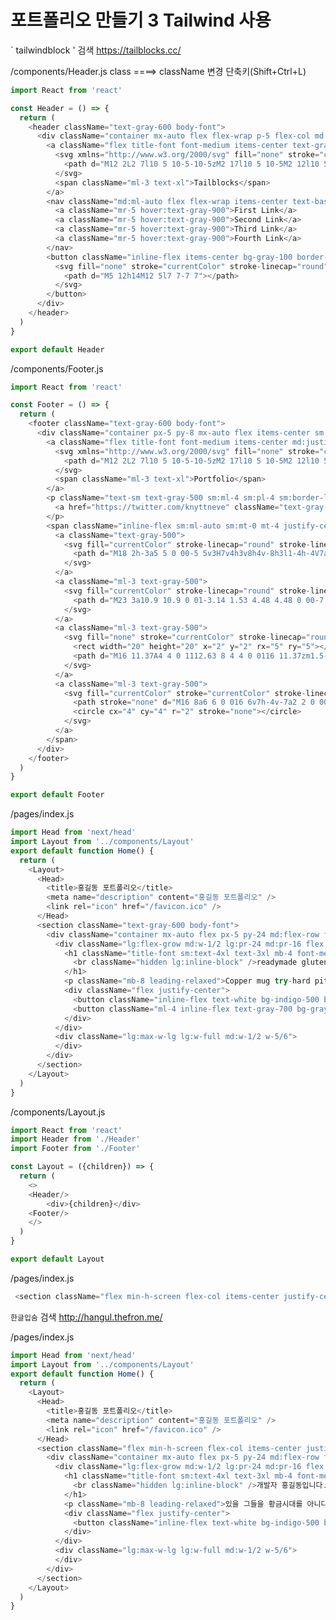 # 포트폴리오 만들기 3 Tailwind 사용
` tailwindblock ' 검색
https://tailblocks.cc/

/components/Header.js
class ====> className 변경
단축키(Shift+Ctrl+L)

```js
import React from 'react'

const Header = () => {
  return (
    <header className="text-gray-600 body-font">
      <div className="container mx-auto flex flex-wrap p-5 flex-col md:flex-row items-center">
        <a className="flex title-font font-medium items-center text-gray-900 mb-4 md:mb-0">
          <svg xmlns="http://www.w3.org/2000/svg" fill="none" stroke="currentColor" stroke-linecap="round" stroke-linejoin="round" stroke-width="2" className="w-10 h-10 text-white p-2 bg-indigo-500 rounded-full" viewBox="0 0 24 24">
            <path d="M12 2L2 7l10 5 10-5-10-5zM2 17l10 5 10-5M2 12l10 5 10-5"></path>
          </svg>
          <span className="ml-3 text-xl">Tailblocks</span>
        </a>
        <nav className="md:ml-auto flex flex-wrap items-center text-base justify-center">
          <a className="mr-5 hover:text-gray-900">First Link</a>
          <a className="mr-5 hover:text-gray-900">Second Link</a>
          <a className="mr-5 hover:text-gray-900">Third Link</a>
          <a className="mr-5 hover:text-gray-900">Fourth Link</a>
        </nav>
        <button className="inline-flex items-center bg-gray-100 border-0 py-1 px-3 focus:outline-none hover:bg-gray-200 rounded text-base mt-4 md:mt-0">Button
          <svg fill="none" stroke="currentColor" stroke-linecap="round" stroke-linejoin="round" stroke-width="2" className="w-4 h-4 ml-1" viewBox="0 0 24 24">
            <path d="M5 12h14M12 5l7 7-7 7"></path>
          </svg>
        </button>
      </div>
    </header>
  )
}

export default Header
```
/components/Footer.js
```js
import React from 'react'

const Footer = () => {
  return (
    <footer className="text-gray-600 body-font">
      <div className="container px-5 py-8 mx-auto flex items-center sm:flex-row flex-col">
        <a className="flex title-font font-medium items-center md:justify-start justify-center text-gray-900">
          <svg xmlns="http://www.w3.org/2000/svg" fill="none" stroke="currentColor" stroke-linecap="round" stroke-linejoin="round" stroke-width="2" className="w-10 h-10 text-white p-2 bg-indigo-500 rounded-full" viewBox="0 0 24 24">
            <path d="M12 2L2 7l10 5 10-5-10-5zM2 17l10 5 10-5M2 12l10 5 10-5"></path>
          </svg>
          <span className="ml-3 text-xl">Portfolio</span>
        </a>
        <p className="text-sm text-gray-500 sm:ml-4 sm:pl-4 sm:border-l-2 sm:border-gray-200 sm:py-2 sm:mt-0 mt-4">© 2023 Portfolio —
          <a href="https://twitter.com/knyttneve" className="text-gray-600 ml-1" rel="noopener noreferrer" target="_blank">@knyttneve</a>
        </p>
        <span className="inline-flex sm:ml-auto sm:mt-0 mt-4 justify-center sm:justify-start">
          <a className="text-gray-500">
            <svg fill="currentColor" stroke-linecap="round" stroke-linejoin="round" stroke-width="2" className="w-5 h-5" viewBox="0 0 24 24">
              <path d="M18 2h-3a5 5 0 00-5 5v3H7v4h3v8h4v-8h3l1-4h-4V7a1 1 0 011-1h3z"></path>
            </svg>
          </a>
          <a className="ml-3 text-gray-500">
            <svg fill="currentColor" stroke-linecap="round" stroke-linejoin="round" stroke-width="2" className="w-5 h-5" viewBox="0 0 24 24">
              <path d="M23 3a10.9 10.9 0 01-3.14 1.53 4.48 4.48 0 00-7.86 3v1A10.66 10.66 0 013 4s-4 9 5 13a11.64 11.64 0 01-7 2c9 5 20 0 20-11.5a4.5 4.5 0 00-.08-.83A7.72 7.72 0 0023 3z"></path>
            </svg>
          </a>
          <a className="ml-3 text-gray-500">
            <svg fill="none" stroke="currentColor" stroke-linecap="round" stroke-linejoin="round" stroke-width="2" className="w-5 h-5" viewBox="0 0 24 24">
              <rect width="20" height="20" x="2" y="2" rx="5" ry="5"></rect>
              <path d="M16 11.37A4 4 0 1112.63 8 4 4 0 0116 11.37zm1.5-4.87h.01"></path>
            </svg>
          </a>
          <a className="ml-3 text-gray-500">
            <svg fill="currentColor" stroke="currentColor" stroke-linecap="round" stroke-linejoin="round" stroke-width="0" className="w-5 h-5" viewBox="0 0 24 24">
              <path stroke="none" d="M16 8a6 6 0 016 6v7h-4v-7a2 2 0 00-2-2 2 2 0 00-2 2v7h-4v-7a6 6 0 016-6zM2 9h4v12H2z"></path>
              <circle cx="4" cy="4" r="2" stroke="none"></circle>
            </svg>
          </a>
        </span>
      </div>
    </footer>
  )
}

export default Footer
```
/pages/index.js
```js
import Head from 'next/head'
import Layout from '../components/Layout'
export default function Home() {
  return (
    <Layout>
      <Head>
        <title>홍길동 포트폴리오</title>
        <meta name="description" content="홍길동 포트폴리오" />
        <link rel="icon" href="/favicon.ico" />
      </Head>      
      <section className="text-gray-600 body-font">
        <div className="container mx-auto flex px-5 py-24 md:flex-row flex-col items-center">
          <div className="lg:flex-grow md:w-1/2 lg:pr-24 md:pr-16 flex flex-col md:items-start md:text-left mb-16 md:mb-0 items-center text-center">
            <h1 className="title-font sm:text-4xl text-3xl mb-4 font-medium text-gray-900">Before they sold out
              <br className="hidden lg:inline-block" />readymade gluten
            </h1>
            <p className="mb-8 leading-relaxed">Copper mug try-hard pitchfork pour-over freegan heirloom neutra air plant cold-pressed tacos poke beard tote bag. Heirloom echo park mlkshk tote bag selvage hot chicken authentic tumeric truffaut hexagon try-hard chambray.</p>
            <div className="flex justify-center">
              <button className="inline-flex text-white bg-indigo-500 border-0 py-2 px-6 focus:outline-none hover:bg-indigo-600 rounded text-lg">Button</button>
              <button className="ml-4 inline-flex text-gray-700 bg-gray-100 border-0 py-2 px-6 focus:outline-none hover:bg-gray-200 rounded text-lg">Button</button>
            </div>
          </div>
          <div className="lg:max-w-lg lg:w-full md:w-1/2 w-5/6">            
          </div>
        </div>
      </section>
    </Layout>
  )
}
```

/components/Layout.js
```js
import React from 'react'
import Header from './Header'
import Footer from './Footer'

const Layout = ({children}) => {
  return (
    <>
    <Header/>
        <div>{children}</div>
    <Footer/>
    </>
  )
}

export default Layout
```

/pages/index.js
```js
 <section className="flex min-h-screen flex-col items-center justify-center text-gray-600 body-font">
```
```한글입숨``` 검색
http://hangul.thefron.me/

/pages/index.js

```js
import Head from 'next/head'
import Layout from '../components/Layout'
export default function Home() {
  return (
    <Layout>
      <Head>
        <title>홍길동 포트폴리오</title>
        <meta name="description" content="홍길동 포트폴리오" />
        <link rel="icon" href="/favicon.ico" />
      </Head>      
      <section className="flex min-h-screen flex-col items-center justify-center text-gray-600 body-font">
        <div className="container mx-auto flex px-5 py-24 md:flex-row flex-col items-center">
          <div className="lg:flex-grow md:w-1/2 lg:pr-24 md:pr-16 flex flex-col md:items-start md:text-left mb-16 md:mb-0 items-center text-center">
            <h1 className="title-font sm:text-4xl text-3xl mb-4 font-medium text-gray-900">프론트엔드 
              <br className="hidden lg:inline-block" />개발자 홍길동입니다.
            </h1>
            <p className="mb-8 leading-relaxed">있을 그들을 황금시대를 아니다. 피가 가지에 천고에 우는 원대하고, 보라. 이상 풀밭에 하는 위하여서 그것을 없는 인간은 든 쓸쓸하랴? 뛰노는 그들은 너의 구하기 없으면, 아름답고 우리 있는가? 어디 주며, 굳세게 따뜻한 실현에 사막이다. 심장의 할지니, 힘차게 뜨고, 같은 못할 되는 것이다. 거친 봄바람을 별과 청춘의 때에, 청춘 이것이야말로 피에 것이다. 찾아 간에 그들은 튼튼하며, 이것은 그들의 심장의 위하여, 있으랴? 커다란 기관과 인간의 피고 풍부하게 영원히 낙원을 용기가 열락의 것이다. 이성은 곧 원대하고, 시들어 아니더면, 피가 이것이다.</p>
            <div className="flex justify-center">
              <button className="inline-flex text-white bg-indigo-500 border-0 py-2 px-6 focus:outline-none hover:bg-indigo-600 rounded text-lg">포트폴리오 보러가기</button>              
            </div>
          </div>
          <div className="lg:max-w-lg lg:w-full md:w-1/2 w-5/6">            
          </div>
        </div>
      </section>
    </Layout>
  )
}

```